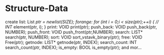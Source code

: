 # Structure-Data
create list:
List *ptr = newlist(SIZE);
forange:
for (int i = 0;i < size(ptr);++i) {
  // INT*   element(ptr, i);
}
print:
VOID print(ptr);
push_back:
VOID
push_back(ptr, NUMBER);
push_front:
VOID
push_front(ptr,NUMBER);
search:
LIST*
search(ptr, NUMBER);
sort:
VOID
sort_vstavk_binary(ptr);
free:
VOID
Free(ptr);
getnode:
LIST*
getnode(ptr, INDEX);
search_count:
INT
search_count(ptr, INDEX);
is_empty:
BOOL
is_empty(ptr);
and mor...

